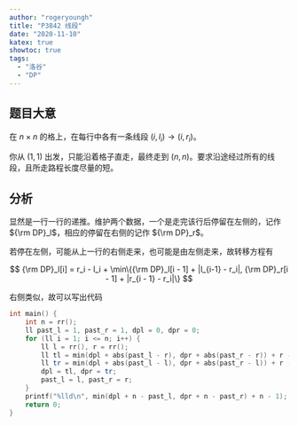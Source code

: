 ```yaml
---
author: "rogeryoungh"
title: "P3842 线段"
date: "2020-11-10"
katex: true
showtoc: true
tags:
  - "洛谷"
  - "DP"
---
```


## 题目大意

在 $n \times n$ 的格上，在每行中各有一条线段 $(i, l_i) \to (i, r_i)$。

你从 $(1,1)$ 出发，只能沿着格子直走，最终走到 $(n,n)$。要求沿途经过所有的线段，且所走路程长度尽量的短。

## 分析

显然是一行一行的递推。维护两个数据，一个是走完该行后停留在左侧的，记作 ${\rm DP}_l$，相应的停留在右侧的记作 ${\rm DP}_r$。

若停在左侧，可能从上一行的右侧走来，也可能是由左侧走来，故转移方程有

$$
{\rm DP}_l[i] = r_i - l_i + \min\{{\rm DP}_l[i - 1] + |l_{i-1} - r_i|, {\rm DP}_r[i - 1] + |r_{i - 1} - r_i|\}
$$

右侧类似，故可以写出代码

```cpp
int main() {
	int n = rr();
	ll past_l = 1, past_r = 1, dpl = 0, dpr = 0;
	for (ll i = 1; i <= n; i++) {
		ll l = rr(), r = rr();
		ll tl = min(dpl + abs(past_l - r), dpr + abs(past_r - r)) + r - l;
		ll tr = min(dpl + abs(past_l - l), dpr + abs(past_r - l)) + r - l;
		dpl = tl, dpr = tr;
		past_l = l, past_r = r;
	}
	printf("%lld\n", min(dpl + n - past_l, dpr + n - past_r) + n - 1);
	return 0;
}
```